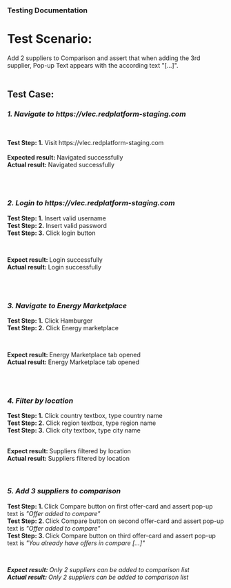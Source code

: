 ### Testing Documentation ###

# Test Scenario:
  Add 2 suppliers to Comparison and assert that when adding the 3rd supplier, Pop-up Text appears with the according text "[...]".
</br>
</br>
<h2> Test Case: </h2>
<h3><i>1. Navigate to https://vlec.redplatform-staging.com</i></h3>
  </br>
  <p><b>Test Step: 1.</b> Visit https://vlec.redplatform-staging.com </br>
  </br>
  <b>Expected result: </b> Navigated successfully </br>
  <b>Actual result: </b> Navigated successfully </p> 
</br>
</br>
<h3><i> 2. Login to https://vlec.redplatform-staging.com</i></h3>

  <p><b>Test Step: 1.</b> Insert valid username</br>
  <b>Test Step: 2.</b> Insert valid password</br>
  <b>Test Step: 3.</b> Click login button</br></p>
  </br>
  <p><b>Expect result: </b> Login successfully</br>
  <b>Actual result: </b> Login successfully</br></p>
</br>
</br>
<h3><i> 3. Navigate to Energy Marketplace</i></h3>
  <p><b>Test Step: 1.</b> Click Hamburger</br>
  <b>Test Step: 2.</b> Click Energy marketplace</br></p>
</br>
  <p><b>Expect result: </b> Energy Marketplace tab opened</br>
  <b>Actual result: </b> Energy Marketplace tab opened</p>
</br>
</br>

<h3><i>4. Filter by location</i></h3>
  <p><b>Test Step: 1.</b> Click country textbox, type country name</br>
  <b>Test Step: 2.</b> Click region textbox, type region name</br>
  <b>Test Step: 3.</b> Click city textbox, type city name</br>
</br>
  <p><b>Expect result: </b> Suppliers filtered by location</br>
  <b>Actual result: </b> Suppliers filtered by location
</br></br>
</br>

<h3><i> 5. Add 3 suppliers to comparison </i></h3>
  <p><b>Test Step: 1. </b> Click Compare button on first offer-card and assert pop-up text is <i> "Offer added to compare" </i></br>
  <b>Test Step: 2. </b>  Click Compare button on second offer-card and assert pop-up text is <i>"Offer added to compare"</i></br>
  <b>Test Step: 3. </b>  Click Compare button on third offer-card and assert pop-up text is <i> "You already have offers in compare [...]"<i></br></p>
</br>
  <p><b>Expect result: </b> Only 2 suppliers can be added to comparison list</br>
  <b>Actual result: </b> Only 2 suppliers can be added to comparison list</p>
</br>
</br>